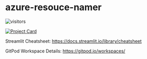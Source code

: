 # azure-resouce-namer

![visitors](https://visitor-badge.deta.dev/badge?page_id=SurendraRedd.azureresoucenamer&left_color=red&right_color=green)

[![Project Card](https://project-card-app.herokuapp.com/project_card/SurendraRedd/azure-resouce-namer)](https://github.com/SurendraRedd/azure-resouce-namer)

Streamlit Cheatsheet:
https://docs.streamlit.io/library/cheatsheet

GitPod Workspace Details:
https://gitpod.io/workspaces/
